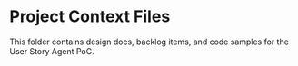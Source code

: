 # Project Context Files

This folder contains design docs, backlog items, and code samples for the User Story Agent PoC.
